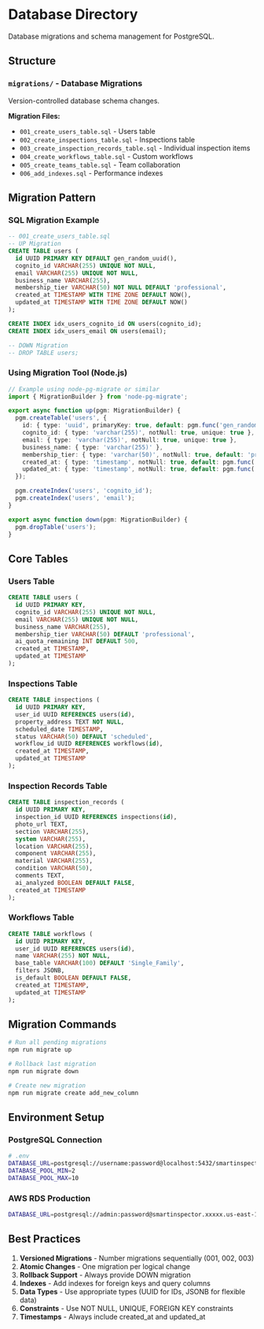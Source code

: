 # Database Directory

Database migrations and schema management for PostgreSQL.

## Structure

### `migrations/` - Database Migrations
Version-controlled database schema changes.

**Migration Files:**
- `001_create_users_table.sql` - Users table
- `002_create_inspections_table.sql` - Inspections table
- `003_create_inspection_records_table.sql` - Individual inspection items
- `004_create_workflows_table.sql` - Custom workflows
- `005_create_teams_table.sql` - Team collaboration
- `006_add_indexes.sql` - Performance indexes

## Migration Pattern

### SQL Migration Example
```sql
-- 001_create_users_table.sql
-- UP Migration
CREATE TABLE users (
  id UUID PRIMARY KEY DEFAULT gen_random_uuid(),
  cognito_id VARCHAR(255) UNIQUE NOT NULL,
  email VARCHAR(255) UNIQUE NOT NULL,
  business_name VARCHAR(255),
  membership_tier VARCHAR(50) NOT NULL DEFAULT 'professional',
  created_at TIMESTAMP WITH TIME ZONE DEFAULT NOW(),
  updated_at TIMESTAMP WITH TIME ZONE DEFAULT NOW()
);

CREATE INDEX idx_users_cognito_id ON users(cognito_id);
CREATE INDEX idx_users_email ON users(email);

-- DOWN Migration
-- DROP TABLE users;
```

### Using Migration Tool (Node.js)
```typescript
// Example using node-pg-migrate or similar
import { MigrationBuilder } from 'node-pg-migrate';

export async function up(pgm: MigrationBuilder) {
  pgm.createTable('users', {
    id: { type: 'uuid', primaryKey: true, default: pgm.func('gen_random_uuid()') },
    cognito_id: { type: 'varchar(255)', notNull: true, unique: true },
    email: { type: 'varchar(255)', notNull: true, unique: true },
    business_name: { type: 'varchar(255)' },
    membership_tier: { type: 'varchar(50)', notNull: true, default: 'professional' },
    created_at: { type: 'timestamp', notNull: true, default: pgm.func('current_timestamp') },
    updated_at: { type: 'timestamp', notNull: true, default: pgm.func('current_timestamp') },
  });

  pgm.createIndex('users', 'cognito_id');
  pgm.createIndex('users', 'email');
}

export async function down(pgm: MigrationBuilder) {
  pgm.dropTable('users');
}
```

## Core Tables

### Users Table
```sql
CREATE TABLE users (
  id UUID PRIMARY KEY,
  cognito_id VARCHAR(255) UNIQUE NOT NULL,
  email VARCHAR(255) UNIQUE NOT NULL,
  business_name VARCHAR(255),
  membership_tier VARCHAR(50) DEFAULT 'professional',
  ai_quota_remaining INT DEFAULT 500,
  created_at TIMESTAMP,
  updated_at TIMESTAMP
);
```

### Inspections Table
```sql
CREATE TABLE inspections (
  id UUID PRIMARY KEY,
  user_id UUID REFERENCES users(id),
  property_address TEXT NOT NULL,
  scheduled_date TIMESTAMP,
  status VARCHAR(50) DEFAULT 'scheduled',
  workflow_id UUID REFERENCES workflows(id),
  created_at TIMESTAMP,
  updated_at TIMESTAMP
);
```

### Inspection Records Table
```sql
CREATE TABLE inspection_records (
  id UUID PRIMARY KEY,
  inspection_id UUID REFERENCES inspections(id),
  photo_url TEXT,
  section VARCHAR(255),
  system VARCHAR(255),
  location VARCHAR(255),
  component VARCHAR(255),
  material VARCHAR(255),
  condition VARCHAR(50),
  comments TEXT,
  ai_analyzed BOOLEAN DEFAULT FALSE,
  created_at TIMESTAMP
);
```

### Workflows Table
```sql
CREATE TABLE workflows (
  id UUID PRIMARY KEY,
  user_id UUID REFERENCES users(id),
  name VARCHAR(255) NOT NULL,
  base_table VARCHAR(100) DEFAULT 'Single_Family',
  filters JSONB,
  is_default BOOLEAN DEFAULT FALSE,
  created_at TIMESTAMP,
  updated_at TIMESTAMP
);
```

## Migration Commands

```bash
# Run all pending migrations
npm run migrate up

# Rollback last migration
npm run migrate down

# Create new migration
npm run migrate create add_new_column
```

## Environment Setup

### PostgreSQL Connection
```bash
# .env
DATABASE_URL=postgresql://username:password@localhost:5432/smartinspector
DATABASE_POOL_MIN=2
DATABASE_POOL_MAX=10
```

### AWS RDS Production
```bash
DATABASE_URL=postgresql://admin:password@smartinspector.xxxxx.us-east-1.rds.amazonaws.com:5432/smartinspector
```

## Best Practices

1. **Versioned Migrations** - Number migrations sequentially (001, 002, 003)
2. **Atomic Changes** - One migration per logical change
3. **Rollback Support** - Always provide DOWN migration
4. **Indexes** - Add indexes for foreign keys and query columns
5. **Data Types** - Use appropriate types (UUID for IDs, JSONB for flexible data)
6. **Constraints** - Use NOT NULL, UNIQUE, FOREIGN KEY constraints
7. **Timestamps** - Always include created_at and updated_at
